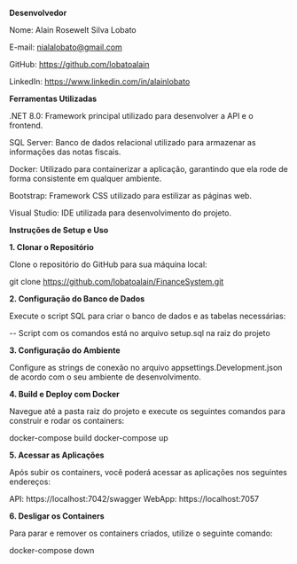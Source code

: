 **Desenvolvedor**

Nome: Alain Rosewelt Silva Lobato

E-mail: nialalobato@gmail.com

GitHub: https://github.com/lobatoalain

LinkedIn: https://www.linkedin.com/in/alainlobato


**Ferramentas Utilizadas**

.NET 8.0: Framework principal utilizado para desenvolver a API e o frontend.

SQL Server: Banco de dados relacional utilizado para armazenar as informações das notas fiscais.

Docker: Utilizado para containerizar a aplicação, garantindo que ela rode de forma consistente em qualquer ambiente.

Bootstrap: Framework CSS utilizado para estilizar as páginas web.

Visual Studio: IDE utilizada para desenvolvimento do projeto.

**Instruções de Setup e Uso**

**1. Clonar o Repositório**

Clone o repositório do GitHub para sua máquina local:

git clone https://github.com/lobatoalain/FinanceSystem.git

**2. Configuração do Banco de Dados**

Execute o script SQL para criar o banco de dados e as tabelas necessárias:

-- Script com os comandos está no arquivo setup.sql na raiz do projeto

**3. Configuração do Ambiente**

Configure as strings de conexão no arquivo appsettings.Development.json de acordo com o seu ambiente de desenvolvimento.

**4. Build e Deploy com Docker**

Navegue até a pasta raiz do projeto e execute os seguintes comandos para construir e rodar os containers:

docker-compose build
docker-compose up

**5. Acessar as Aplicações**

Após subir os containers, você poderá acessar as aplicações nos seguintes endereços:

API: https://localhost:7042/swagger
WebApp: https://localhost:7057

**6.  Desligar os Containers**

Para parar e remover os containers criados, utilize o seguinte comando:

docker-compose down
